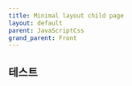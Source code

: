 ```yaml
---
title: Minimal layout child page
layout: default
parent: JavaScriptCss
grand_parent: Front
---
```


## 테스트